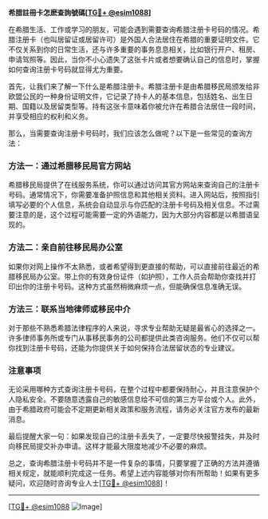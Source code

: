 **希腊註冊卡怎麽查詢號碼[[TG💪+ @esim1088](https://t.me/s/esim1088)]**

在希腊生活、工作或学习的朋友，可能会遇到需要查询希腊注册卡号码的情况。希腊注册卡（也叫居留证或居留许可）是外国人合法居住在希腊的重要证明文件。它不仅关系到你的日常生活，还与许多重要的事务息息相关，比如银行开户、租房、申请驾照等。因此，当你不小心遗失了这张卡片或者想要确认自己的信息时，掌握如何查询注册卡号码就显得尤为重要。

首先，让我们来了解一下什么是希腊注册卡。希腊注册卡是由希腊移民局颁发给非欧盟公民的一种身份证明文件，它记录了持卡人的基本信息，包括姓名、出生日期、国籍以及居留类型等。持有这张卡意味着你被允许在希腊合法居住一段时间，并享受相应的权利和义务。

那么，当需要查询注册卡号码时，我们应该怎么做呢？以下是一些常见的查询方法：

### 方法一：通过希腊移民局官方网站

希腊移民局提供了在线服务系统，你可以通过访问其官方网站来查询自己的注册卡号码。通常情况下，你需要准备护照信息和其他相关资料。进入网站后，按照指引填写必要的个人信息，系统会自动显示与你匹配的注册卡号码及相关信息。不过需要注意的是，这个过程可能需要一定的外语能力，因为大部分内容都是以希腊语呈现的。

### 方法二：亲自前往移民局办公室

如果你对网上操作不太熟悉，或者希望得到更直接的帮助，可以直接前往最近的希腊移民局办公室。带上你的有效身份证件（如护照），工作人员会帮助你查找并打印出你的注册卡号码。这种方式虽然稍微麻烦一点，但能确保信息准确无误。

### 方法三：联系当地律师或移民中介

对于那些不熟悉希腊法律程序的人来说，寻求专业帮助无疑是最省心的选择之一。许多律师事务所或专门从事移民事务的公司都提供此类咨询服务。他们不仅可以帮你找到注册卡号码，还能为你提供关于如何保持合法居留状态的专业建议。

### 注意事项

无论采用哪种方式查询注册卡号码，在整个过程中都要保持耐心，并且注意保护个人隐私安全。不要随意透露自己的敏感信息给不可信的第三方平台或个人。此外，由于希腊政府可能会不定期更新相关政策和服务流程，请务必关注官方发布的最新消息。

最后提醒大家一句：如果发现自己的注册卡丢失了，一定要尽快报警挂失，并及时向移民局提交补办申请。这样才能最大限度地减少不必要的麻烦。

总之，查询希腊注册卡号码并不是一件复杂的事情，只要掌握了正确的方法并遵循相关规定，就能顺利完成这一任务。希望上述内容能够对你有所帮助！如果有更多疑问，欢迎随时咨询专业人士[[TG💪+ @esim1088](https://t.me/s/esim1088)]！

---

[[TG💪+ @esim1088](https://t.me/s/esim1088) ![Image](https://i.postimg.cc/4NQfJmqS/Snipaste-2025-05-13-00-14-12.png)]